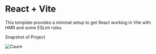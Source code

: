 # React + Vite

This template provides a minimal setup to get React working in Vite with HMR and some ESLint rules.

Snapshot of Project




![Caure](https://github.com/HafizMuneeb/three-d-portfolio/assets/124581370/c66137a7-e8d5-45d1-8dfb-83955f957fe2)
